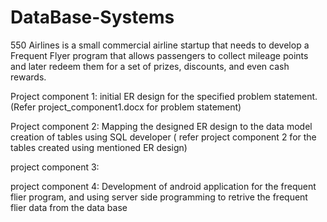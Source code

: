 # DataBase-Systems
550 Airlines is a small commercial airline startup that needs to develop a Frequent Flyer program that allows passengers to collect mileage points and later redeem them for a set of prizes, discounts, and even cash rewards.

Project component 1: initial ER design for the specified problem statement.(Refer project_component1.docx for problem statement)

Project component 2: Mapping the designed ER design to the data model creation of tables using SQL developer ( refer project component 2 for the tables created using mentioned ER design)

project component 3:

project component 4: Development of android application for the frequent flier program, and using server side programming to retrive the frequent flier data from the data base
